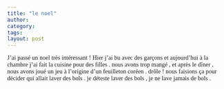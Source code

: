 ```yaml
---
title: "le noel"
author:
category: 
tags: 
layout: post
---
```

<font face="Times New Roman">J’ai passé un noel très intéressant ! </font><font face="Times New Roman">Hier j’ai bu avec des garçons et aujourd’hui à la chambre j’ai fait la cuisine pour des filles . nous avons trop mangé , et après le dîner , nous avons joué un jeu à l’origine d’un feuilleton coréen . drôle ! nous faisions ça pour décider qui allait laver des bols . je déteste laver des bols , je ne lave jamais de bols . </font>

